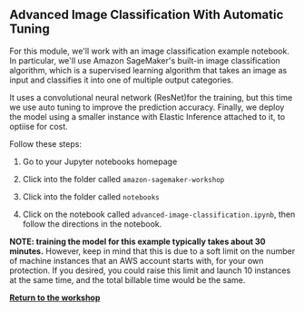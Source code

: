 ## Advanced Image Classification With Automatic Tuning 


For this module, we'll work with an image classification example notebook. In particular, we'll use Amazon SageMaker's built-in image classification algorithm, which is a supervised learning algorithm that takes an image as input and classifies it into one of multiple output categories. 

It uses a convolutional neural network (ResNet)for the training, but this time we use auto tuning to improve the prediction accuracy. Finally, we deploy the model using a smaller instance with Elastic Inference attached to it, to optiise for cost.

Follow these steps:

1. Go to your Jupyter notebooks homepage 

2. Click into the folder called `amazon-sagemaker-workshop`

3. Click into the folder called `notebooks`

4. Click on the notebook called `advanced-image-classification.ipynb`, then follow the directions in the notebook.

<p><strong>NOTE:  training the model for this example typically takes about 30 minutes.</strong> However, keep in mind that this is due to a soft limit on the number of machine instances that an AWS account starts with, for your own protection. If you desired, you could raise this limit and launch 10 instances at the same time, and the total billable time would be the same.</p>

[**Return to the workshop**](../Workshop2)